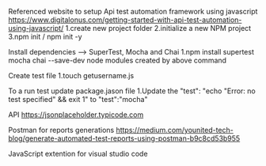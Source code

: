 Referenced website to setup Api test automation framework using javascript
https://www.digitalonus.com/getting-started-with-api-test-automation-using-javascript/
1.create new project folder
2.initialize a new NPM project
3.npm init / npm init -y

Install dependencies --> SuperTest, Mocha and Chai
1.npm install supertest mocha chai --save-dev
node modules created by above command

Create test file 
1.touch getusername.js

To a run test update package.jason file
1.Update the "test": "echo \"Error: no test specified\" && exit 1"  to "test":"mocha"

API
https://jsonplaceholder.typicode.com


Postman for reports generations 
https://medium.com/younited-tech-blog/generate-automated-test-reports-using-postman-b9c8cd53b955

JavaScript extention for visual studio code